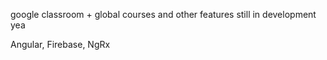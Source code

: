 google classroom + global courses and other features still in development yea

Angular, Firebase, NgRx
